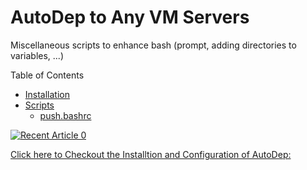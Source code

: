 AutoDep to Any VM Servers
==========================

Miscellaneous scripts to enhance bash (prompt, adding directories to variables, ...)

Table of Contents
* [Installation](#installation)
* [Scripts](#scripts)
  * [push.bashrc](#pushbashrc)


<a target="_blank" href="https://akshaykrisonz.medium.com/autodeploy-laravel-application-to-ec2-with-single-command-ea0e905a9d4e"><img src="https://miro.medium.com/max/1400/1*Z2q-ysZDgPkXSJfW_zHFtw.png" alt="Recent Article 0"> 

 Click here to Checkout the Installtion and Configuration of AutoDep: <a target="_blank" href="https://akshaykrisonz.medium.com/autodeploy-laravel-application-to-ec2-with-single-command-ea0e905a9d4e">
